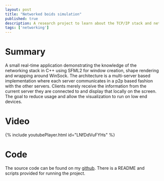 ```yaml
---
layout: post
title: "Networked boids simulation"
published: true 
description: A research project to learn about the TCP/IP stack and networking for realtime applications such as games
tags: ['networking']
---
```

# Summary
A small real-time application demonstrating the knowledge of the networking stack in C++ using SFML2 for window creation, shape rendering and wrapping around WinSock. The architecture is a multi-server based implementation where each server communicates in a p2p based fashion with the other servers. Clients merely receive the information from the current server they are connected to and display that locally on the screen. The goal to reduce usage and allow the visualization to run on low end devices.

# Video
{% include youtubePlayer.html id="LNfDdVuFYHs"  %}

# Code
The source code can be found on my [github](https://github.com/jonathansty/Networked-Boids). There is a README and scripts provided for running the project.